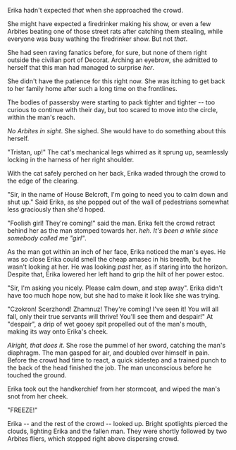 Erika hadn't expected _that_ when she approached the crowd. 

She might have expected a firedrinker making his show, or even a few Arbites beating one of those street rats after catching them stealing, while everyone was busy wathing the firedrinker show. But not _that_.

She had seen raving fanatics before, for sure, but none of them right outside the civilian port of Decorat. Arching an eyebrow, she admitted to herself that this man had managed to surprise _her_.

She didn't have the patience for this right now. She was itching to get back to her family home after such a long time on the frontlines.

The bodies of passersby were starting to pack tighter and tighter -- too curious to continue with their day, but too scared to move into the circle, within the man's reach.

_No Arbites in sight_. She sighed. She would have to do something about this herself.

"Tristan, up!" The cat's mechanical legs whirred as it sprung up, seamlessly locking in the harness of her right shoulder.

With the cat safely perched on her back, Erika waded through the crowd to the edge of the clearing.

"Sir, in the name of House Belcroft, I'm going to need you to calm down and shut up." Said Erika, as she popped out of the wall of pedestrians somewhat less graciously than she'd hoped.

"Foolish girl! They're coming!" said the man. Erika felt the crowd retract behind her as the man stomped towards her. _heh. It's been a while since somebody called me "girl"_.

As the man got within an inch of her face, Erika noticed the man's eyes. He was so close Erika could smell the cheap amasec in his breath, but he wasn't looking at her. He was looking _past_ her, as if staring into the horizon. Despite that, Erika lowered her left hand to grip the hilt of her power estoc. 

"Sir, I'm asking you nicely. Please calm down, and step away". Erika didn't have too much hope now, but she had to make it look like she was trying.

"Czokron! Scerzhond! Zhamnuz! They're coming! I've seen it! You will all fall, only their true servants will thrive! You'll see them and despair!" At "despair", a drip of wet gooey spit propelled out of the man's mouth, making its way onto Erika's cheek.

_Alright, that does it_. She rose the pummel of her sword, catching the man's diaphragm. The man gasped for air, and doubled over himself in pain. Before the crowd had time to react, a quick sidestep and a trained punch to the back of the head finished the job. The man unconscious before he touched the ground.

Erika took out the handkerchief from her stormcoat, and wiped the man's snot from her cheek.

"FREEZE!"

Erika -- and the rest of the crowd -- looked up. Bright spotlights pierced the clouds, lighting Erika and the fallen man. They were shortly followed by two Arbites fliers, which stopped right above dispersing crowd. 




